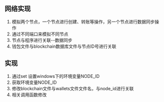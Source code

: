 ## 网络实现
1. 模拟两个节点，一个节点进行创建、转账等操作，另一个节点进行数据同步操作
2. 通过不同端口来模拟不同节点
3. 节点与程序进行关联--数据同步
4. 钱包文件与blockchain数据库文件与节点ID号进行关联
## 实现
1. 通过set 设置windows下的环境变量NODE_ID
2. 获取环境变量NODE_ID
3. 修改blockchain文件与wallets文件文件名，与node_id进行关联
4. 相关调用函数修改